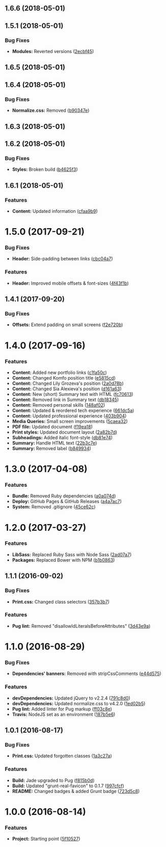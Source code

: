 <a name="1.6.6"></a>
## 1.6.6 (2018-05-01)



<a name="1.5.1"></a>
## 1.5.1 (2018-05-01)


### Bug Fixes

* **Modules:** Reverted versions ([2ecbf45](https://github.com/martinmethod/cv/commit/2ecbf45))



<a name="1.6.5"></a>
## 1.6.5 (2018-05-01)



<a name="1.6.4"></a>
## 1.6.4 (2018-05-01)


### Bug Fixes

* **Normalize.css:** Removed ([b90347e](https://github.com/martinmethod/cv/commit/b90347e))



<a name="1.6.3"></a>
## 1.6.3 (2018-05-01)



<a name="1.6.2"></a>
## 1.6.2 (2018-05-01)


### Bug Fixes

* **Styles:** Broken build ([b4625f3](https://github.com/martinmethod/cv/commit/b4625f3))



<a name="1.6.1"></a>
## 1.6.1 (2018-05-01)


### Features

* **Content:** Updated information ([cfaa9b9](https://github.com/martinmethod/cv/commit/cfaa9b9))



<a name="1.5.0"></a>
# 1.5.0 (2017-09-21)


### Bug Fixes

* **Header:** Side-padding between links ([cbc04a7](https://github.com/martinmethod/cv/commit/cbc04a7))


### Features

* **Header:** Improved mobile offsets & font-sizes ([4f43f1b](https://github.com/martinmethod/cv/commit/4f43f1b))



<a name="1.4.1"></a>
## 1.4.1 (2017-09-20)


### Bug Fixes

* **Offsets:** Extend padding on small screens ([f2e720b](https://github.com/martinmethod/cv/commit/f2e720b))



<a name="1.4.0"></a>
# 1.4.0 (2017-09-16)


### Features

* **Content:** Added new portfolio links ([c1fa50c](https://github.com/martinmethod/cv/commit/c1fa50c))
* **Content:** Changed Komfo position title ([e5815cd](https://github.com/martinmethod/cv/commit/e5815cd))
* **Content:** Changed Lily Grozeva's position ([2a0d78b](https://github.com/martinmethod/cv/commit/2a0d78b))
* **Content:** Changed Sia Alexieva's position ([d161a63](https://github.com/martinmethod/cv/commit/d161a63))
* **Content:** New (short) Summary text with HTML ([fc70613](https://github.com/martinmethod/cv/commit/fc70613))
* **Content:** Removed link in Summary text ([db18345](https://github.com/martinmethod/cv/commit/db18345))
* **Content:** Removed personal skills ([148af02](https://github.com/martinmethod/cv/commit/148af02))
* **Content:** Updated & reordered tech experience ([661dc5a](https://github.com/martinmethod/cv/commit/661dc5a))
* **Content:** Updated professional experience ([403b904](https://github.com/martinmethod/cv/commit/403b904))
* **Media Queries:** Small screen improvements ([5caea32](https://github.com/martinmethod/cv/commit/5caea32))
* **PDF file:** Updated document ([f19ea18](https://github.com/martinmethod/cv/commit/f19ea18))
* **Print styles:** Updated document layout ([2a82b7d](https://github.com/martinmethod/cv/commit/2a82b7d))
* **Subheadings:** Added italic font-style ([db81e74](https://github.com/martinmethod/cv/commit/db81e74))
* **Summary:** Handle HTML text ([22b3c7e](https://github.com/martinmethod/cv/commit/22b3c7e))
* **Summary:** Removed label ([b849934](https://github.com/martinmethod/cv/commit/b849934))



<a name="1.3.0"></a>
# 1.3.0 (2017-04-08)


### Features

* **Bundle:** Removed Ruby dependencies ([a0a074d](https://github.com/martinmethod/cv/commit/a0a074d))
* **Deploy:** GitHub Pages & GitHub Releases ([a4a7ac7](https://github.com/martinmethod/cv/commit/a4a7ac7))
* **System:** Removed .gitignore ([45ce62c](https://github.com/martinmethod/cv/commit/45ce62c))



<a name="1.2.0"></a>
# 1.2.0 (2017-03-27)


### Features

* **LibSass:** Replaced Ruby Sass with Node Sass ([2ad07a7](https://github.com/martinmethod/cv/commit/2ad07a7))
* **Packages:** Replaced Bower with NPM ([b1b0863](https://github.com/martinmethod/cv/commit/b1b0863))



<a name="1.1.1"></a>
## 1.1.1 (2016-09-02)


### Bug Fixes

* **Print.css:** Changed class selectors ([357b3b7](https://github.com/martinmethod/cv/commit/357b3b7))


### Features

* **Pug lint:** Removed "disallowIdLiteralsBeforeAttributes" ([3d43e9a](https://github.com/martinmethod/cv/commit/3d43e9a))



<a name="1.1.0"></a>
# 1.1.0 (2016-08-29)


### Bug Fixes

* **Dependencies' banners:** Removed with stripCssComments ([e44d575](https://github.com/martinmethod/cv/commit/e44d575))


### Features

* **devDependencies:** Updated jQuery to v2.2.4 ([791c8d0](https://github.com/martinmethod/cv/commit/791c8d0))
* **devDependencies:** Updated normalize.css to v4.2.0 ([1ed02b5](https://github.com/martinmethod/cv/commit/1ed02b5))
* **Pug lint:** Added linter for Pug markup ([ff03c8e](https://github.com/martinmethod/cv/commit/ff03c8e))
* **Travis:** NodeJS set as an environment ([187b5e6](https://github.com/martinmethod/cv/commit/187b5e6))



<a name="1.0.1"></a>
## 1.0.1 (2016-08-17)


### Bug Fixes

* **Print.css:** Updated forgotten classes ([1a3c27a](https://github.com/martinmethod/cv/commit/1a3c27a))


### Features

* **Build:** Jade upgraded to Pug ([f815b0d](https://github.com/martinmethod/cv/commit/f815b0d))
* **Build:** Updated "grunt-real-favicon" to 0.1.7 ([997cfcf](https://github.com/martinmethod/cv/commit/997cfcf))
* **README:** Changed badges & added Grunt badge ([723d5c8](https://github.com/martinmethod/cv/commit/723d5c8))



<a name="1.0.0"></a>
# 1.0.0 (2016-08-14)


### Features

* **Project:** Starting point ([5f10527](https://github.com/martinmethod/cv/commit/5f10527))



